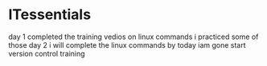 # ITessentials
day 1 
completed the training vedios on linux commands  i practiced some of those
day 2
i will complete  the linux commands by today 
iam gone start version control training 
 
